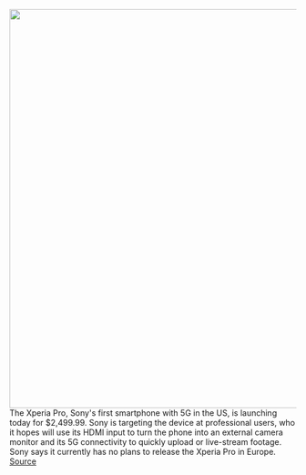 <img src='https://cdn.vox-cdn.com/thumbor/5pVhpSxLTbqKuSkzk7Hpgssj6RM=/0x0:9504x6336/1200x800/filters:focal(3992x2408:5512x3928)/cdn.vox-cdn.com/uploads/chorus_image/image/68721910/Xperia_PRO___DC___HDMI_Monitoring_1.0.jpg' width='700px' /><br/>
The Xperia Pro, Sony's first smartphone with 5G in the US, is launching today for $2,499.99. Sony is targeting the device at professional users, who it hopes will use its HDMI input to turn the phone into an external camera monitor and its 5G connectivity to quickly upload or live-stream footage. Sony says it currently has no plans to release the Xperia Pro in Europe.
<a href='https://www.theverge.com/2021/1/26/22248440/sony-xperia-pro-5g-price-release-date-news-features'> Source <a/>